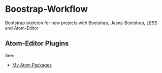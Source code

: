 # Boostrap-Workflow

Bootstrap skeleton for new projects with Bootstrap, Jasny-Bootstrap, LESS and Atom-Editor

## Atom-Editor Plugins
See:
  * [My Atom Packages](../../../dotfiles/blob/master/my_atom_packages.txt)

